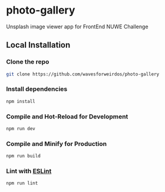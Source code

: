 # photo-gallery

Unsplash image viewer app for FrontEnd NUWE Challenge


## Local Installation

### Clone the repo

```sh
git clone https://github.com/wavesforweirdos/photo-gallery
```

### Install dependencies

```sh
npm install
```

### Compile and Hot-Reload for Development

```sh
npm run dev
```

### Compile and Minify for Production

```sh
npm run build
```

### Lint with [ESLint](https://eslint.org/)

```sh
npm run lint
```
